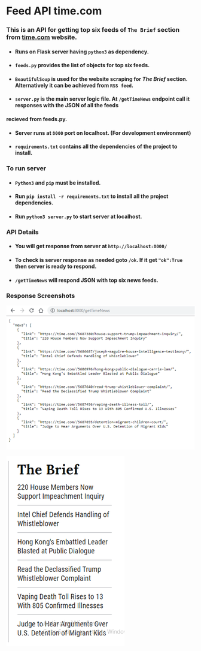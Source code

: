 # Feed API time.com

### This is an API for getting top six feeds of `The Brief` section from [time.com](https://time.com/) website.

* #### Runs on Flask server having `python3` as dependency.
* #### `feeds.py` provides the list of objects for top six feeds.
* #### `BeautifulSoup` is used for the website scraping for *The Brief* section. Alternatively it can be achieved from `RSS feed`.
* #### `server.py` is the main server logic file. At `/getTimeNews` endpoint call it responses with the JSON of all the feeds
#### recieved from feeds.py.
* #### Server runs at `8000` port on localhost. (For development environment)
* #### `requirements.txt` contains all the dependencies of the project to install.

### **To run server**
* #### `Python3` and `pip` must be installed.
* #### Run `pip install -r requirements.txt` to install all the project dependencies.
* #### Run `python3 server.py` to start server at localhost.

### **API Details**
* #### You will get response from server at `http://localhost:8000/`
* #### To check is server response as needed goto `/ok`. If it get `"ok":True` then server is ready to respond.
* #### `/getTimeNews` will respond JSON with top six news feeds.

### **Response Screenshots**

![alt text](https://github.com/aarushibhatia/brief-feed-time/blob/master/screenshots/json.PNG "JSON response capture")

![alt text](https://github.com/aarushibhatia/brief-feed-time/blob/master/screenshots/time.PNG "time.com feed response capture")
